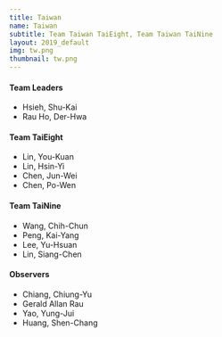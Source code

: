 ```yaml
---
title: Taiwan
name: Taiwan
subtitle: Team Taiwan TaiEight, Team Taiwan TaiNine
layout: 2019_default
img: tw.png
thumbnail: tw.png
---
```


#### Team Leaders
* Hsieh, Shu-Kai
* Rau Ho, Der-Hwa

#### Team TaiEight
* Lin, You-Kuan
* Lin, Hsin-Yi
* Chen, Jun-Wei
* Chen, Po-Wen

#### Team TaiNine
* Wang, Chih-Chun
* Peng, Kai-Yang
* Lee, Yu-Hsuan
* Lin, Siang-Chen

#### Observers
* Chiang, Chiung-Yu
* Gerald Allan Rau
* Yao, Yung-Jui
* Huang, Shen-Chang